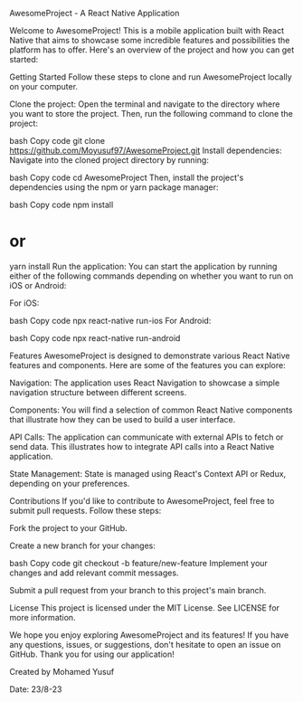
AwesomeProject - A React Native Application

Welcome to AwesomeProject! This is a mobile application built with React Native that aims to showcase some incredible features and possibilities the platform has to offer. Here's an overview of the project and how you can get started:

Getting Started
Follow these steps to clone and run AwesomeProject locally on your computer.

Clone the project:
Open the terminal and navigate to the directory where you want to store the project. Then, run the following command to clone the project:

bash
Copy code
git clone https://github.com/Moyusuf97/AwesomeProject.git
Install dependencies:
Navigate into the cloned project directory by running:

bash
Copy code
cd AwesomeProject
Then, install the project's dependencies using the npm or yarn package manager:

bash
Copy code
npm install
# or
yarn install
Run the application:
You can start the application by running either of the following commands depending on whether you want to run on iOS or Android:

For iOS:

bash
Copy code
npx react-native run-ios
For Android:

bash
Copy code
npx react-native run-android

Features
AwesomeProject is designed to demonstrate various React Native features and components. Here are some of the features you can explore:

Navigation: The application uses React Navigation to showcase a simple navigation structure between different screens.

Components: You will find a selection of common React Native components that illustrate how they can be used to build a user interface.

API Calls: The application can communicate with external APIs to fetch or send data. This illustrates how to integrate API calls into a React Native application.

State Management: State is managed using React's Context API or Redux, depending on your preferences.

Contributions
If you'd like to contribute to AwesomeProject, feel free to submit pull requests. Follow these steps:

Fork the project to your GitHub.

Create a new branch for your changes:

bash
Copy code
git checkout -b feature/new-feature
Implement your changes and add relevant commit messages.

Submit a pull request from your branch to this project's main branch.

License
This project is licensed under the MIT License. See LICENSE for more information.

We hope you enjoy exploring AwesomeProject and its features! If you have any questions, issues, or suggestions, don't hesitate to open an issue on GitHub. Thank you for using our application!

Created by Mohamed Yusuf 

Date: 23/8-23
